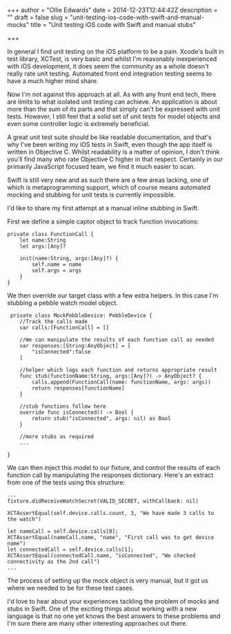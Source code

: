 +++
author = "Ollie Edwards"
date = 2014-12-23T12:44:42Z
description = ""
draft = false
slug = "unit-testing-ios-code-with-swift-and-manual-mocks"
title = "Unit testing iOS code with Swift and manual stubs"

+++

In general I find unit testing on the iOS platform to be a pain. Xcode's built in test library, XCTest, is very basic and whilst I'm reasonably inexperienced with iOS development, it does seem the community as a whole doesn't really rate unit testing. Automated front end integration testing seems to have a much higher mind share.  
 
Now I'm not against this approach at all. As with any front end tech, there are limits to what isolated unit testing can achieve. An application is about more than the sum of its parts and that simply can't be expressed with unit tests. However, I still feel that a solid set of unit tests for model objects and even some controller logic is extremely beneficial. 
 
A great unit test suite should be like readable documentation, and that's why I've been writing my iOS tests in Swift, even though the app itself is written in Objective C. Whilst readability is a matter of opinion, I don't think you'll find many who rate Objective C higher in that respect. Certainly in our primarily JavaScript focused team, we find it much easier to scan. 
 
Swift is still very new and as such there are a few areas lacking, one of which is metaprogramming support, which of course means automated mocking and stubbing for unit tests is currently impossible. 
 
I'd like to share my first attempt at a manual inline stubbing in Swift. 
 
First we define a simple captor object to track function invocations:
```language-swift
private class FunctionCall {
    let name:String
    let args:[Any]?
     
    init(name:String, args:[Any]?) {
        self.name = name
        self.args = args
    }
}    
```

We then override our target class with a few extra helpers. In this case I'm stubbing a pebble watch model object.

```language-swift
 private class MockPebbleDevice: PebbleDevice {
    //Track the calls made
    var calls:[FunctionCall] = []
        
    //We can manipulate the results of each function call as needed
    var responses:[String:AnyObject] = [
        "isConnected":false
    ]

    //helper which logs each function and returns appropriate result
    func stub(functionName:String, args:[Any]?) -> AnyObject? {
        calls.append(FunctionCall(name: functionName, args: args))
        return responses[functionName]
    }
        
    //stub functions follow here
    override func isConnected() -> Bool {
        return stub("isConnected", args: nil) as Bool
    }
        
    //more stubs as required
    ...
        
}
```
    
We can then inject this model to our fixture, and control the results of each function call by manipulating the responses dictionary. Here's an extract from one of the tests using this structure:

```language-swift
...
fixture.didReceiveWatchSecret(VALID_SECRET, withCallback: nil)
        
XCTAssertEqual(self.device.calls.count, 3, "We have made 3 calls to the watch")
        
let nameCall = self.device.calls[0];
XCTAssertEqual(nameCall.name, "name", "First call was to get device name")
let connectedCall = self.device.calls[1];
XCTAssertEqual(connectedCall.name, "isConnected", "We checked connectivity as the 2nd call")
...
```
    
The process of setting up the mock object is very manual, but it got us where we needed to be for these test cases. 

I'd love to hear about your experiences tackling the problem of mocks and stubs in Swift. One of the exciting things about working with a new language is that no one yet knows the best answers to these problems and I'm sure there are many other interesting approaches out there.
    

